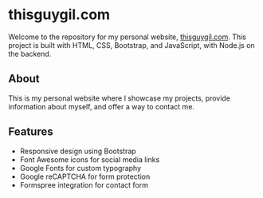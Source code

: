# thisguygil.com
Welcome to the repository for my personal website, [thisguygil.com](https://thisguygil.com/). This project is built with HTML, CSS, Bootstrap, and JavaScript, with Node.js on the backend.

## About
This is my personal website where I showcase my projects, provide information about myself, and offer a way to contact me.

## Features
* Responsive design using Bootstrap
* Font Awesome icons for social media links
* Google Fonts for custom typography
* Google reCAPTCHA for form protection
* Formspree integration for contact form